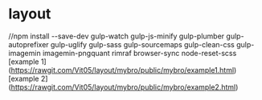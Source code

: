 # layout


//npm install --save-dev gulp-watch gulp-js-minify gulp-plumber gulp-autoprefixer gulp-uglify gulp-sass gulp-sourcemaps gulp-clean-css gulp-imagemin imagemin-pngquant rimraf browser-sync node-reset-scss
[example 1] (https://rawgit.com/Vit05/layout/mybro/public/mybro/example1.html)
[example 2] (https://rawgit.com/Vit05/layout/mybro/public/mybro/example2.html)
